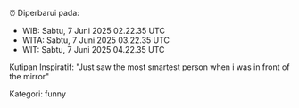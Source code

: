 ⏰ Diperbarui pada:
- WIB: Sabtu, 7 Juni 2025 02.22.35 UTC
- WITA: Sabtu, 7 Juni 2025 03.22.35 UTC
- WIT: Sabtu, 7 Juni 2025 04.22.35 UTC

Kutipan Inspiratif:
"Just saw the most smartest person when i was in front of the mirror"


Kategori: funny

